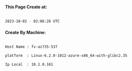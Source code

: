 
   
#### This Page Create at:

```bash

2023-10-02 - 02:06:26 UTC

```

#### Create By Machine:

```bash

Host Name : fv-az735-537

platform  : Linux-6.2.0-1012-azure-x86_64-with-glibc2.35

Ip Local  : 10.1.0.161

```

